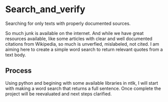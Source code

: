 # Search_and_verify
Searching for only texts with properly documented sources.

So much junk is available on the internet.  And while we have great resources available, like some articles with clear and well documented citations from Wikipedia, so much is unverfied, mislabeled, not cited.  I am aiming here to create a simple word search to return relevant quotes from a text body.

## Process

Using python and begining with some available libraries in ntlk, I will start with making a word search that returns a full sentence.  Once complete the project will be reevaluated and next steps clarified.
